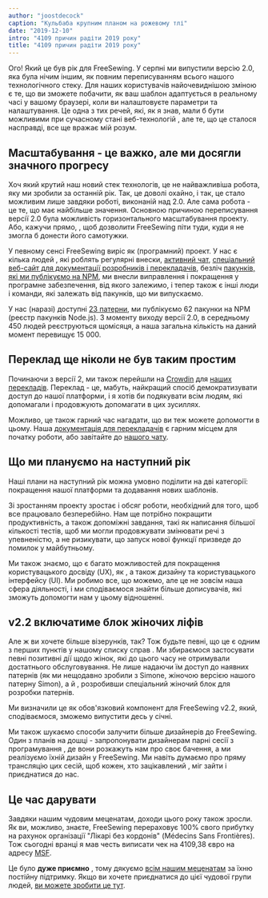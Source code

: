 ```yaml
---
author: "joostdecock"
caption: "Кульбаба крупним планом на рожевому тлі"
date: "2019-12-10"
intro: "4109 причин радіти 2019 року"
title: "4109 причин радіти 2019 року"
---
```



Ого! Який це був рік для FreeSewing. У серпні ми випустили версію 2.0, яка була нічим іншим, як повним переписуванням всього нашого технологічного стеку. Для наших користувачів найочевиднішою зміною є те, що ви зможете побачити, як ваш шаблон адаптується в реальному часі у вашому браузері, коли ви налаштовуєте параметри та налаштування. Це одна з тих речей, які, як я знав, мали б бути можливими при сучасному стані веб-технологій , але те, що це сталося насправді, все ще вражає мій розум.

## Масштабування - це важко, але ми досягли значного прогресу

Хоч який крутий наш новий стек технологів, це не найважливіша робота, яку ми зробили за останній рік. Так, це доволі охайно, і так, це стало можливим лише завдяки роботі, виконаній над 2.0. Але сама робота - це те, що має найбільше значення. Основною причиною переписування версії 2.0 була можливість горизонтального масштабування проекту. Або, кажучи прямо, , щоб дозволити FreeSewing піти туди, куди я не змогла б донести його самотужки.

У певному сенсі FreeSewing виріс як (програмний) проект. У нас є кілька людей , які роблять регулярні внески, [активний чат](https://discord.freesewing.org/), [спеціальний веб-сайт для документації розробників і перекладачів](https://freesewing.dev), безліч [пакунків, які ми публікуємо на NPM](https://www.npmjs.com/search?q=keywords:freesewing), ми внесли виправлення і покращення у програмне забезпечення, від якого залежимо, і тепер також є інші люди і команди, які залежать від пакунків, що ми випускаємо.

У нас (наразі) доступні [23 патерни](/patterns/), ми публікуємо 62 пакунки на NPM (реєстр пакунків Node.js). З моменту виходу версії 2.0, в середньому 450 людей реєструються щомісяця, а наша загальна кількість на даний момент перевищує 15 000.

## Переклад ще ніколи не був таким простим

Починаючи з версії 2, ми також перейшли на [Crowdin](https://crowdin.com) для [наших перекладів](https://freesewing.dev/guides/translator/). Переклад - це, мабуть, найкращий спосіб демократизувати доступ до нашої платформи, і я хотів би подякувати всім людям, які допомагали і продовжують допомагати в цих зусиллях.

Можливо, це також гарний час нагадати, що ви теж можете допомогти в цьому. Наша [документація для перекладачів](https://freesewing.dev/guides/translator/) є гарним місцем для початку роботи, або завітайте до [нашого чату](https://discord.freesewing.org/).

## Що ми плануємо на наступний рік

Наші плани на наступний рік можна умовно поділити на дві категорії: покращення нашої платформи та додавання нових шаблонів.

Зі зростанням проекту зростає і обсяг роботи, необхідний для того, щоб все працювало безперебійно. Нам ще потрібно покращити продуктивність, а також допоміжні завдання, такі як написання більшої кількості тестів, щоб ми могли продовжувати змінювати речі з упевненістю, а не ризикувати, що запуск нової функції призведе до помилок у майбутньому.

Ми також знаємо, що є багато можливостей для покращення користувацького досвіду (UX), як , а також дизайну та користувацького інтерфейсу (UI). Ми робимо все, що можемо, але це не зовсім наша сфера діяльності, і ми сподіваємося знайти більше дописувачів, які зможуть допомогти нам у цьому відношенні.

## v2.2 включатиме блок жіночих ліфів

Але ж ви хочете більше візерунків, так? Тож будьте певні, що це є одним з перших пунктів у нашому списку справ . Ми збираємося застосувати певні позитивні дії щодо жінок, які до цього часу не отримували достатнього обслуговування. Не лише надаючи їм доступ до наявних патернів (як ми нещодавно зробили з Simone, жіночою версією нашого патерну Simon), а й , розробивши спеціальний жіночий блок для розробки патернів.

Ми визначили це як обов'язковий компонент для FreeSewing v2.2, який, сподіваємося, зможемо випустити десь у січні.

Ми також шукаємо способи залучити більше дизайнерів до FreeSewing. Один з планів на дошці - запропонувати дизайнерам парні сесії з програмування , де вони розкажуть нам про своє бачення, а ми реалізуємо їхній дизайн у FreeSewing. Ми навіть думаємо про пряму трансляцію цих сесій, щоб кожен, хто зацікавлений , міг зайти і приєднатися до нас.

## Це час дарувати

Завдяки нашим чудовим меценатам, доходи цього року також зросли. Як ви, можливо, знаєте, FreeSewing перераховує 100% свого прибутку на рахунок організації "Лікарі без кордонів" (Médecins Sans Frontières). Тож сьогодні вранці я мав честь виписати чек на 4109,38 євро на адресу [MSF](https://www.msf.org/).

Це було **дуже приємно** , тому дякуємо [всім нашим меценатам](/patrons) за їхню постійну підтримку. Якщо ви хочете приєднатися до цієї чудової групи людей, [ви можете зробити це тут](/patrons/join).



